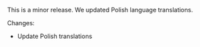 
This is a minor release. We updated Polish language translations.

Changes:
 - Update Polish translations


